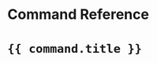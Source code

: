 # Command Reference

<div v-for="command in $site.pages.filter(p => p.path.indexOf('/book/commands/') >= 0)">
   <h1><code>{{ command.title }}</code></h1>
   <Content :page-key="command.key"/>
</div>